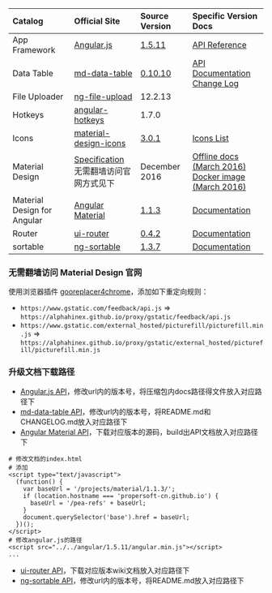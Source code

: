 |Catalog                    |Official Site                 |Source Version  |Specific Version Docs|
|:--------------------------|:-----------------------------|:---------------|:--------------------|
|App Framework              |[Angular.js][ng-1]            |[1.5.11][ng-2]   |[API Reference][ng-3]|
|Data Table                 |[md-data-table][mddt-1]       |[0.10.10][mddt-2]|[API Documentation][mddt-3]<br/>[Change Log][mddt-4]|
|File Uploader              |[ng-file-upload][ngfu-1]      |12.2.13         |
|Hotkeys                    |[angular-hotkeys][ah-1]       |1.7.0           |
|Icons                      |[material-design-icons][mdi-1]|[3.0.1][mdi-2]  |[Icons List][mdi-3]
|Material Design            |[Specification][md-1]<br>无需翻墙访问官网方式见下 |December 2016   |[Offline docs (March 2016)][md-2]<br>[Docker image (March 2016)][md-3]|
|Material Design for Angular|[Angular Material][am-1]      |[1.1.3][am-2]   |[Documentation][am-3]|
|Router                     |[ui-router][uir-1]            |[0.4.2][uir-2] |[Documentation][uir-3]|
|sortable                   |[ng-sortable][ns-1]           |[1.3.7][ns-2]   |[Documentation][ns-3]|

### 无需翻墙访问 Material Design 官网

使用浏览器插件 [gooreplacer4chrome](https://github.com/jiacai2050/gooreplacer4chrome)，添加如下重定向规则：

* `https://www.gstatic.com/feedback/api.js` => `https://alphahinex.github.io/proxy/gstatic/feedback/api.js`
* `https://www.gstatic.com/external_hosted/picturefill/picturefill.min.js` => `https://alphahinex.github.io/proxy/gstatic/external_hosted/picturefill/picturefill.min.js`

### 升级文档下载路径 ###
- [Angular.js API](https://code.angularjs.org/1.6.1/angular-1.6.1.zip)，修改url内的版本号，将压缩包内docs路径得文件放入对应路径下
- [md-data-table API](https://github.com/daniel-nagy/md-data-table/tree/v0.10.10)，修改url内的版本号，将README.md和CHANGELOG.md放入对应路径下
- [Angular Material API](https://github.com/angular/material/blob/master/docs/README.md)，下载对应版本的源码，build出API文档放入对应路径下
```
# 修改文档的index.html
# 添加
<script type="text/javascript">
  (function() {
    var baseUrl = '/projects/material/1.1.3/';
    if (location.hostname === 'propersoft-cn.github.io') {
      baseUrl = '/pea-refs' + baseUrl;
    }
    document.querySelector('base').href = baseUrl;
  })();
</script>
# 修改angular.js的路径
<script src="../../angular/1.5.11/angular.min.js"></script>
...
```
- [ui-router API](https://github.com/angular-ui/ui-router/wiki)，下载对应版本wiki文档放入对应路径下
- [ng-sortable API](https://github.com/a5hik/ng-sortable/tree/1.3.7)，修改url内的版本号，将README.md放入对应路径下


[ah-1]: http://chieffancypants.github.io/angular-hotkeys/
[am-1]: https://material.angularjs.org/latest/
[am-2]: https://github.com/angular/material/tree/v1.1.3
[am-3]: projects/material/1.1.3/index.html
[md-1]: https://material.io/guidelines/material-design/introduction.html
[md-2]: http://192.168.1.182:9101/www.google.com/design/spec/material-design/introduction.html
[md-3]: https://github.com/propersoft-cn/material-design-docs
[mddt-1]: https://github.com/daniel-nagy/md-data-table
[mddt-2]: https://github.com/daniel-nagy/md-data-table/tree/v0.10.10
[mddt-3]: projects/md-data-table/0.10.10/README.md
[mddt-4]: projects/md-data-table/0.10.10/CHANGELOG.html
[mdi-1]: http://google.github.io/material-design-icons/
[mdi-2]: https://github.com/google/material-design-icons/tree/3.0.1
[mdi-3]: https://material.io/icons/
[ng-1]: https://angularjs.org/
[ng-2]: https://github.com/angular/angular.js/tree/v1.5.11
[ng-3]: projects/angular/1.5.11/docs/index.html
[ngfu-1]: https://angular-file-upload.appspot.com/
[uir-1]: https://angular-ui.github.io/ui-router/site/
[uir-2]: https://github.com/angular-ui/ui-router/tree/0.4.2
[uir-3]: projects/ui-router/0.4.2/Home.md
[ns-1]: http://a5hik.github.io/ng-sortable/#/kanban
[ns-2]: https://github.com/a5hik/ng-sortable/tree/1.3.7
[ns-3]: projects/ng-sortable/1.3.7/README.md
